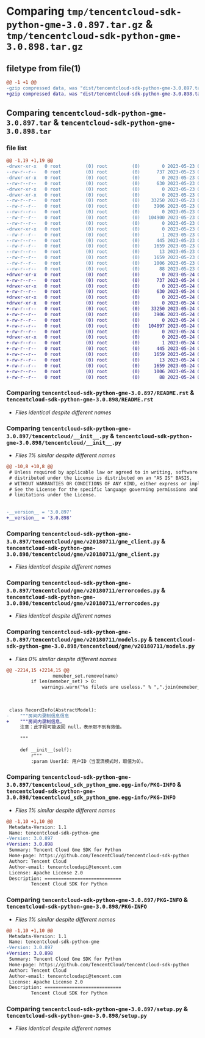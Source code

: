 # Comparing `tmp/tencentcloud-sdk-python-gme-3.0.897.tar.gz` & `tmp/tencentcloud-sdk-python-gme-3.0.898.tar.gz`

## filetype from file(1)

```diff
@@ -1 +1 @@
-gzip compressed data, was "dist/tencentcloud-sdk-python-gme-3.0.897.tar", last modified: Tue May 23 02:23:12 2023, max compression
+gzip compressed data, was "dist/tencentcloud-sdk-python-gme-3.0.898.tar", last modified: Wed May 24 01:57:43 2023, max compression
```

## Comparing `tencentcloud-sdk-python-gme-3.0.897.tar` & `tencentcloud-sdk-python-gme-3.0.898.tar`

### file list

```diff
@@ -1,19 +1,19 @@
-drwxr-xr-x   0 root         (0) root         (0)        0 2023-05-23 02:23:12.000000 tencentcloud-sdk-python-gme-3.0.897/
--rw-r--r--   0 root         (0) root         (0)      737 2023-05-23 02:23:12.000000 tencentcloud-sdk-python-gme-3.0.897/README.rst
-drwxr-xr-x   0 root         (0) root         (0)        0 2023-05-23 02:23:12.000000 tencentcloud-sdk-python-gme-3.0.897/tencentcloud/
--rw-r--r--   0 root         (0) root         (0)      630 2023-05-23 02:23:12.000000 tencentcloud-sdk-python-gme-3.0.897/tencentcloud/__init__.py
-drwxr-xr-x   0 root         (0) root         (0)        0 2023-05-23 02:23:12.000000 tencentcloud-sdk-python-gme-3.0.897/tencentcloud/gme/
-drwxr-xr-x   0 root         (0) root         (0)        0 2023-05-23 02:23:12.000000 tencentcloud-sdk-python-gme-3.0.897/tencentcloud/gme/v20180711/
--rw-r--r--   0 root         (0) root         (0)    33250 2023-05-23 02:23:12.000000 tencentcloud-sdk-python-gme-3.0.897/tencentcloud/gme/v20180711/gme_client.py
--rw-r--r--   0 root         (0) root         (0)     3906 2023-05-23 02:23:12.000000 tencentcloud-sdk-python-gme-3.0.897/tencentcloud/gme/v20180711/errorcodes.py
--rw-r--r--   0 root         (0) root         (0)        0 2023-05-23 02:23:12.000000 tencentcloud-sdk-python-gme-3.0.897/tencentcloud/gme/v20180711/__init__.py
--rw-r--r--   0 root         (0) root         (0)   104900 2023-05-23 02:23:12.000000 tencentcloud-sdk-python-gme-3.0.897/tencentcloud/gme/v20180711/models.py
--rw-r--r--   0 root         (0) root         (0)        0 2023-05-23 02:23:12.000000 tencentcloud-sdk-python-gme-3.0.897/tencentcloud/gme/__init__.py
-drwxr-xr-x   0 root         (0) root         (0)        0 2023-05-23 02:23:12.000000 tencentcloud-sdk-python-gme-3.0.897/tencentcloud_sdk_python_gme.egg-info/
--rw-r--r--   0 root         (0) root         (0)        1 2023-05-23 02:23:12.000000 tencentcloud-sdk-python-gme-3.0.897/tencentcloud_sdk_python_gme.egg-info/dependency_links.txt
--rw-r--r--   0 root         (0) root         (0)      445 2023-05-23 02:23:12.000000 tencentcloud-sdk-python-gme-3.0.897/tencentcloud_sdk_python_gme.egg-info/SOURCES.txt
--rw-r--r--   0 root         (0) root         (0)     1659 2023-05-23 02:23:12.000000 tencentcloud-sdk-python-gme-3.0.897/tencentcloud_sdk_python_gme.egg-info/PKG-INFO
--rw-r--r--   0 root         (0) root         (0)       13 2023-05-23 02:23:12.000000 tencentcloud-sdk-python-gme-3.0.897/tencentcloud_sdk_python_gme.egg-info/top_level.txt
--rw-r--r--   0 root         (0) root         (0)     1659 2023-05-23 02:23:12.000000 tencentcloud-sdk-python-gme-3.0.897/PKG-INFO
--rw-r--r--   0 root         (0) root         (0)     1006 2023-05-23 02:23:12.000000 tencentcloud-sdk-python-gme-3.0.897/setup.py
--rw-r--r--   0 root         (0) root         (0)       88 2023-05-23 02:23:12.000000 tencentcloud-sdk-python-gme-3.0.897/setup.cfg
+drwxr-xr-x   0 root         (0) root         (0)        0 2023-05-24 01:57:43.000000 tencentcloud-sdk-python-gme-3.0.898/
+-rw-r--r--   0 root         (0) root         (0)      737 2023-05-24 01:57:43.000000 tencentcloud-sdk-python-gme-3.0.898/README.rst
+drwxr-xr-x   0 root         (0) root         (0)        0 2023-05-24 01:57:43.000000 tencentcloud-sdk-python-gme-3.0.898/tencentcloud/
+-rw-r--r--   0 root         (0) root         (0)      630 2023-05-24 01:57:43.000000 tencentcloud-sdk-python-gme-3.0.898/tencentcloud/__init__.py
+drwxr-xr-x   0 root         (0) root         (0)        0 2023-05-24 01:57:43.000000 tencentcloud-sdk-python-gme-3.0.898/tencentcloud/gme/
+drwxr-xr-x   0 root         (0) root         (0)        0 2023-05-24 01:57:43.000000 tencentcloud-sdk-python-gme-3.0.898/tencentcloud/gme/v20180711/
+-rw-r--r--   0 root         (0) root         (0)    33250 2023-05-24 01:57:43.000000 tencentcloud-sdk-python-gme-3.0.898/tencentcloud/gme/v20180711/gme_client.py
+-rw-r--r--   0 root         (0) root         (0)     3906 2023-05-24 01:57:43.000000 tencentcloud-sdk-python-gme-3.0.898/tencentcloud/gme/v20180711/errorcodes.py
+-rw-r--r--   0 root         (0) root         (0)        0 2023-05-24 01:57:43.000000 tencentcloud-sdk-python-gme-3.0.898/tencentcloud/gme/v20180711/__init__.py
+-rw-r--r--   0 root         (0) root         (0)   104897 2023-05-24 01:57:43.000000 tencentcloud-sdk-python-gme-3.0.898/tencentcloud/gme/v20180711/models.py
+-rw-r--r--   0 root         (0) root         (0)        0 2023-05-24 01:57:43.000000 tencentcloud-sdk-python-gme-3.0.898/tencentcloud/gme/__init__.py
+drwxr-xr-x   0 root         (0) root         (0)        0 2023-05-24 01:57:43.000000 tencentcloud-sdk-python-gme-3.0.898/tencentcloud_sdk_python_gme.egg-info/
+-rw-r--r--   0 root         (0) root         (0)        1 2023-05-24 01:57:43.000000 tencentcloud-sdk-python-gme-3.0.898/tencentcloud_sdk_python_gme.egg-info/dependency_links.txt
+-rw-r--r--   0 root         (0) root         (0)      445 2023-05-24 01:57:43.000000 tencentcloud-sdk-python-gme-3.0.898/tencentcloud_sdk_python_gme.egg-info/SOURCES.txt
+-rw-r--r--   0 root         (0) root         (0)     1659 2023-05-24 01:57:43.000000 tencentcloud-sdk-python-gme-3.0.898/tencentcloud_sdk_python_gme.egg-info/PKG-INFO
+-rw-r--r--   0 root         (0) root         (0)       13 2023-05-24 01:57:43.000000 tencentcloud-sdk-python-gme-3.0.898/tencentcloud_sdk_python_gme.egg-info/top_level.txt
+-rw-r--r--   0 root         (0) root         (0)     1659 2023-05-24 01:57:43.000000 tencentcloud-sdk-python-gme-3.0.898/PKG-INFO
+-rw-r--r--   0 root         (0) root         (0)     1006 2023-05-24 01:57:43.000000 tencentcloud-sdk-python-gme-3.0.898/setup.py
+-rw-r--r--   0 root         (0) root         (0)       88 2023-05-24 01:57:43.000000 tencentcloud-sdk-python-gme-3.0.898/setup.cfg
```

### Comparing `tencentcloud-sdk-python-gme-3.0.897/README.rst` & `tencentcloud-sdk-python-gme-3.0.898/README.rst`

 * *Files identical despite different names*

### Comparing `tencentcloud-sdk-python-gme-3.0.897/tencentcloud/__init__.py` & `tencentcloud-sdk-python-gme-3.0.898/tencentcloud/__init__.py`

 * *Files 1% similar despite different names*

```diff
@@ -10,8 +10,8 @@
 # Unless required by applicable law or agreed to in writing, software
 # distributed under the License is distributed on an "AS IS" BASIS,
 # WITHOUT WARRANTIES OR CONDITIONS OF ANY KIND, either express or implied.
 # See the License for the specific language governing permissions and
 # limitations under the License.
 
 
-__version__ = '3.0.897'
+__version__ = '3.0.898'
```

### Comparing `tencentcloud-sdk-python-gme-3.0.897/tencentcloud/gme/v20180711/gme_client.py` & `tencentcloud-sdk-python-gme-3.0.898/tencentcloud/gme/v20180711/gme_client.py`

 * *Files identical despite different names*

### Comparing `tencentcloud-sdk-python-gme-3.0.897/tencentcloud/gme/v20180711/errorcodes.py` & `tencentcloud-sdk-python-gme-3.0.898/tencentcloud/gme/v20180711/errorcodes.py`

 * *Files identical despite different names*

### Comparing `tencentcloud-sdk-python-gme-3.0.897/tencentcloud/gme/v20180711/models.py` & `tencentcloud-sdk-python-gme-3.0.898/tencentcloud/gme/v20180711/models.py`

 * *Files 0% similar despite different names*

```diff
@@ -2214,15 +2214,15 @@
                 memeber_set.remove(name)
         if len(memeber_set) > 0:
             warnings.warn("%s fileds are useless." % ",".join(memeber_set))
         
 
 
 class RecordInfo(AbstractModel):
-    """房间内录制信息信息
+    """房间内录制信息。
     注意：此字段可能返回 null，表示取不到有效值。
 
     """
 
     def __init__(self):
         r"""
         :param UserId: 用户ID（当混流模式时，取值为0）。
```

### Comparing `tencentcloud-sdk-python-gme-3.0.897/tencentcloud_sdk_python_gme.egg-info/PKG-INFO` & `tencentcloud-sdk-python-gme-3.0.898/tencentcloud_sdk_python_gme.egg-info/PKG-INFO`

 * *Files 1% similar despite different names*

```diff
@@ -1,10 +1,10 @@
 Metadata-Version: 1.1
 Name: tencentcloud-sdk-python-gme
-Version: 3.0.897
+Version: 3.0.898
 Summary: Tencent Cloud Gme SDK for Python
 Home-page: https://github.com/TencentCloud/tencentcloud-sdk-python
 Author: Tencent Cloud
 Author-email: tencentcloudapi@tencent.com
 License: Apache License 2.0
 Description: ============================
         Tencent Cloud SDK for Python
```

### Comparing `tencentcloud-sdk-python-gme-3.0.897/PKG-INFO` & `tencentcloud-sdk-python-gme-3.0.898/PKG-INFO`

 * *Files 1% similar despite different names*

```diff
@@ -1,10 +1,10 @@
 Metadata-Version: 1.1
 Name: tencentcloud-sdk-python-gme
-Version: 3.0.897
+Version: 3.0.898
 Summary: Tencent Cloud Gme SDK for Python
 Home-page: https://github.com/TencentCloud/tencentcloud-sdk-python
 Author: Tencent Cloud
 Author-email: tencentcloudapi@tencent.com
 License: Apache License 2.0
 Description: ============================
         Tencent Cloud SDK for Python
```

### Comparing `tencentcloud-sdk-python-gme-3.0.897/setup.py` & `tencentcloud-sdk-python-gme-3.0.898/setup.py`

 * *Files identical despite different names*

